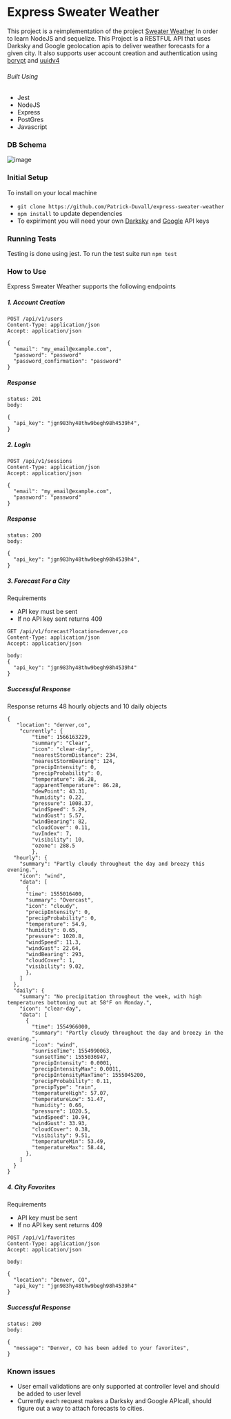 # Express Sweater Weather
This project is a reimplementation of the project [Sweater Weather](https://github.com/Patrick-Duvall/sweater-weather) In order to learn NodeJS and sequelize. This Project is a RESTFUL API that uses Darksky and Google geolocation apis to deliver weather forecasts for a given city. It also supports user account creation and authentication using [bcrypt](https://www.npmjs.com/package/bcrypt) and [uuidv4](https://www.npmjs.com/package/uuidv4)

###### Built Using 
- Jest
- NodeJS
- Express
- PostGres
- Javascript

### DB Schema

![image](https://user-images.githubusercontent.com/35322570/63269397-5c697500-c253-11e9-884d-c404417042c6.png)
### Initial Setup

To install on your local machine
- `git clone https://github.com/Patrick-Duvall/express-sweater-weather`
- `npm install` to update dependencies
- To expiriment you will need your own [Darksky](https://darksky.net/dev) and [Google](https://developers.google.com/maps/documentation/javascript/get-api-key) API keys

### Running Tests
Testing is done using jest. To run the test suite run `npm test`

### How to Use
Express Sweater Weather supports the following endpoints
##### 1. Account Creation
```
POST /api/v1/users
Content-Type: application/json
Accept: application/json

{
  "email": "my_email@example.com",
  "password": "password"
  "password_confirmation": "password"
}
```
##### Response
```
status: 201
body:

{
  "api_key": "jgn983hy48thw9begh98h4539h4",
}
```


##### 2. Login
```
POST /api/v1/sessions
Content-Type: application/json
Accept: application/json

{
  "email": "my_email@example.com",
  "password": "password"
}
```
##### Response
```
status: 200
body:

{
  "api_key": "jgn983hy48thw9begh98h4539h4",
}
```
##### 3. Forecast For a City
Requirements
- API key must be sent
- If no API key sent returns 409
```
GET /api/v1/forecast?location=denver,co
Content-Type: application/json
Accept: application/json

body:
{
  "api_key": "jgn983hy48thw9begh98h4539h4"
}
```
##### Successful Response
Response returns 48 hourly objects and 10  daily objects
```
{
   "location": "denver,co",
    "currently": {
        "time": 1566163229,
        "summary": "Clear",
        "icon": "clear-day",
        "nearestStormDistance": 234,
        "nearestStormBearing": 124,
        "precipIntensity": 0,
        "precipProbability": 0,
        "temperature": 86.28,
        "apparentTemperature": 86.28,
        "dewPoint": 43.31,
        "humidity": 0.22,
        "pressure": 1008.37,
        "windSpeed": 5.29,
        "windGust": 5.57,
        "windBearing": 82,
        "cloudCover": 0.11,
        "uvIndex": 7,
        "visibility": 10,
        "ozone": 288.5
        },
  "hourly": {
    "summary": "Partly cloudy throughout the day and breezy this evening.",
    "icon": "wind",
    "data": [
      {
      "time": 1555016400,
      "summary": "Overcast",
      "icon": "cloudy",
      "precipIntensity": 0,
      "precipProbability": 0,
      "temperature": 54.9,
      "humidity": 0.65,
      "pressure": 1020.8,
      "windSpeed": 11.3,
      "windGust": 22.64,
      "windBearing": 293,
      "cloudCover": 1,
      "visibility": 9.02,
      },
    ]
  },
  "daily": {
    "summary": "No precipitation throughout the week, with high temperatures bottoming out at 58°F on Monday.",
    "icon": "clear-day",
    "data": [
      {
        "time": 1554966000,
        "summary": "Partly cloudy throughout the day and breezy in the evening.",
        "icon": "wind",
        "sunriseTime": 1554990063,
        "sunsetTime": 1555036947,
        "precipIntensity": 0.0001,
        "precipIntensityMax": 0.0011,
        "precipIntensityMaxTime": 1555045200,
        "precipProbability": 0.11,
        "precipType": "rain",
        "temperatureHigh": 57.07,
        "temperatureLow": 51.47,
        "humidity": 0.66,
        "pressure": 1020.5,
        "windSpeed": 10.94,
        "windGust": 33.93,
        "cloudCover": 0.38,
        "visibility": 9.51,
        "temperatureMin": 53.49,
        "temperatureMax": 58.44,
      },
    ]
  }
}
```
##### 4. City Favorites
Requirements
- API key must be sent
- If no API key sent returns 409
```
POST /api/v1/favorites
Content-Type: application/json
Accept: application/json

body:

{
  "location": "Denver, CO",
  "api_key": "jgn983hy48thw9begh98h4539h4"
}
```
##### Successful Response
```
status: 200
body:

{
  "message": "Denver, CO has been added to your favorites",
}
```

### Known issues
- User email validations are only supported at controller level and should be added to user level
- Currently each request makes a Darksky and Google APIcall, should figure out a way to attach forecasts to cities.


